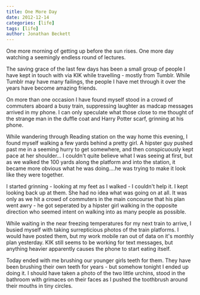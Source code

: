 ```yaml
---
title: One More Day
date: 2012-12-14
categories: [life]
tags: [life]
author: Jonathan Beckett
---
```


One more morning of getting up before the sun rises. One more day watching a seemingly endless round of lectures.

The saving grace of the last few days has been a small group of people I have kept in touch with via KIK while travelling - mostly from Tumblr. While Tumblr may have many failings, the people I have met through it over the years have become amazing friends.

On more than one occasion I have found myself stood in a crowd of commuters aboard a busy train, suppressing laughter as madcap messages arrived in my phone. I can only speculate what those close to me thought of the strange man in the duffle coat and Harry Potter scarf, grinning at his phone.

While wandering through Reading station on the way home this evening, I found myself walking a few yards behind a pretty girl. A hipster guy pushed past me in a seeming hurry to get somewhere, and then conspicuously kept pace at her shoulder... I couldn't quite believe what I was seeing at first, but as we walked the 100 yards along the platform and into the station, it became more obvious what he was doing....he was trying to make it look like they were together.

I started grinning - looking at my feet as I walked - I couldn't help it. I kept looking back up at them. She had no idea what was going on at all. It was only as we hit a crowd of commuters in the main concourse that his plan went awry - he got seperated by a hipster girl walking in the opposite direction who seemed intent on walking into as many people as possible.

While waiting in the near freezing temperatures for my next train to arrive, I busied myself with taking surrepticious photos of the train platforms. I would have posted them, but my work mobile ran out of data on it's monthly plan yesterday. KIK still seems to be working for text messages, but anything heavier apparently causes the phone to start eating itself.

Today ended with me brushing our younger girls teeth for them. They have been brushing their own teeth for years - but somehow tonight I ended up doing it. I should have taken a photo of the two little urchins, stood in the bathroom with grimaces on their faces as I pushed the toothbrush around their mouths in tiny circles.